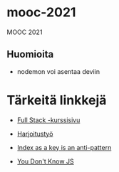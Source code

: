 # mooc-2021
MOOC 2021

## Huomioita

- nodemon voi asentaa deviin

# Tärkeitä linkkejä

- [Full Stack -kurssisivu](https://courses.helsinki.fi/fi/aytkt21009/129171256)
- [Harjoitustyö](https://github.com/FullStack-HY/misc/blob/main/harjoitustyo.md)

- [Index as a key is an anti-pattern](https://robinpokorny.medium.com/index-as-a-key-is-an-anti-pattern-e0349aece318)
- [You Don't Know JS](https://github.com/getify/You-Dont-Know-JS)
